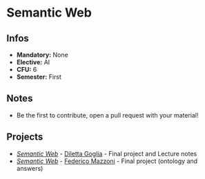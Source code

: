 # Semantic Web
## Infos
- **Mandatory:** None
- **Elective:** AI
- **CFU:** 6
- **Semester:** First

## Notes
- Be the first to contribute, open a pull request with your material!

## Projects
- [_Semantic Web_](https://github.com/dilettagoglia/Semantic-Web) - [Diletta Goglia](https://github.com/dilettagoglia) - Final project and Lecture notes
- [_Semantic Web_](https://github.com/FedericoMz/Semantic-Web) - [Federico Mazzoni](https://github.com/FedericoMz) - Final project (ontology and answers)
